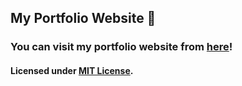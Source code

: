 ## My Portfolio Website 🙂

### You can visit my portfolio website from [here](https://ayaniitgoa.github.io)!

#### Licensed under [MIT License](LICENSE).
